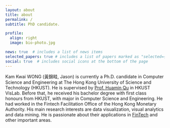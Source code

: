 ```yaml
---
layout: about
title: about
permalink: /
subtitle: PhD candidate.

profile:
  align: right
  image: bio-photo.jpg

news: true  # includes a list of news items
selected_papers: true # includes a list of papers marked as "selected={true}"
social: true  # includes social icons at the bottom of the page
---
```


Kam Kwai WONG (黃錦畦, Jason) is currently a Ph.D. candidate in Computer Science and Engineering at The Hong Kong University of Science and Technology (HKUST). He is supervised by [Prof. Huamin Qu](http://huamin.org/) in HKUST VisLab. Before that, he received his bachelor degree with first class honours from HKUST, with major in Computer Science and Engineering. He had worked in the Fintech Facilitation Office of the Hong Kong Monetary Authority. His main research interests are data visualization, visual analytics and data mining. He is passionate about their applications in [FinTech](http://vis.cse.ust.hk/groups/finvis/) and other important areas.